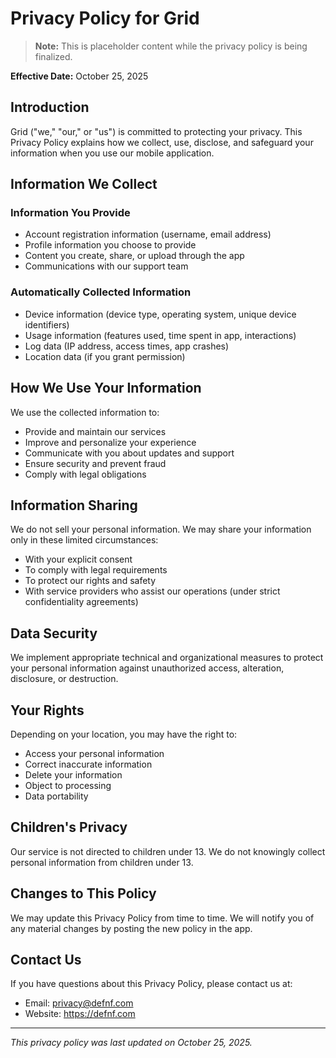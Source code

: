 # Privacy Policy for Grid

> **Note:** This is placeholder content while the privacy policy is being finalized.

**Effective Date:** October 25, 2025

## Introduction

Grid ("we," "our," or "us") is committed to protecting your privacy. This Privacy Policy explains how we collect, use, disclose, and safeguard your information when you use our mobile application.

## Information We Collect

### Information You Provide
- Account registration information (username, email address)
- Profile information you choose to provide
- Content you create, share, or upload through the app
- Communications with our support team

### Automatically Collected Information
- Device information (device type, operating system, unique device identifiers)
- Usage information (features used, time spent in app, interactions)
- Log data (IP address, access times, app crashes)
- Location data (if you grant permission)

## How We Use Your Information

We use the collected information to:
- Provide and maintain our services
- Improve and personalize your experience
- Communicate with you about updates and support
- Ensure security and prevent fraud
- Comply with legal obligations

## Information Sharing

We do not sell your personal information. We may share your information only in these limited circumstances:
- With your explicit consent
- To comply with legal requirements
- To protect our rights and safety
- With service providers who assist our operations (under strict confidentiality agreements)

## Data Security

We implement appropriate technical and organizational measures to protect your personal information against unauthorized access, alteration, disclosure, or destruction.

## Your Rights

Depending on your location, you may have the right to:
- Access your personal information
- Correct inaccurate information
- Delete your information
- Object to processing
- Data portability

## Children's Privacy

Our service is not directed to children under 13. We do not knowingly collect personal information from children under 13.

## Changes to This Policy

We may update this Privacy Policy from time to time. We will notify you of any material changes by posting the new policy in the app.

## Contact Us

If you have questions about this Privacy Policy, please contact us at:
- Email: privacy@defnf.com
- Website: https://defnf.com

---

*This privacy policy was last updated on October 25, 2025.*